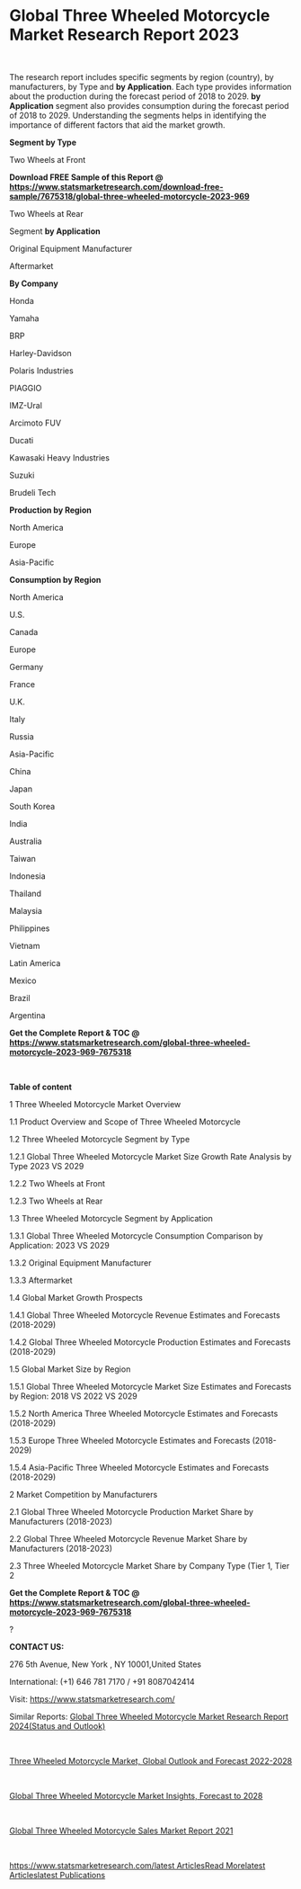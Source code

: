 <h1>Global Three Wheeled Motorcycle Market Research Report 2023</h1><br/><p>The research report includes specific segments by region (country), by manufacturers, by Type and <strong>by Application</strong>. Each type provides information about the production during the forecast period of 2018 to 2029. <strong>by Application</strong> segment also provides consumption during the forecast period of 2018 to 2029. Understanding the segments helps in identifying the importance of different factors that aid the market growth.</p>
 
 
 
 <p><strong>Segment by Type</strong></p>
 
 
 
 <p>Two Wheels at Front</p>
 
 
 
 <p><strong>Download FREE Sample of this Report @ <a href="https://www.statsmarketresearch.com/download-free-sample/7675318/global-three-wheeled-motorcycle-2023-969">https://www.statsmarketresearch.com/download-free-sample/7675318/global-three-wheeled-motorcycle-2023-969</a></strong></p>
 
 
 
 <p>Two Wheels at Rear</p>
 
 
 
 <p>Segment <strong>by Application</strong></p>
 
 
 
 <p>Original Equipment Manufacturer</p>
 
 
 
 <p>Aftermarket</p>
 
 
 
 <p><strong>By Company</strong></p>
 
 
 
 <p>Honda</p>
 
 
 
 <p>Yamaha</p>
 
 
 
 <p>BRP</p>
 
 
 
 <p>Harley-Davidson</p>
 
 
 
 <p>Polaris Industries</p>
 
 
 
 <p>PIAGGIO</p>
 
 
 
 <p>IMZ-Ural</p>
 
 
 
 <p>Arcimoto FUV</p>
 
 
 
 <p>Ducati</p>
 
 
 
 <p>Kawasaki Heavy Industries</p>
 
 
 
 <p>Suzuki</p>
 
 
 
 <p>Brudeli Tech</p>
 
 
 
 <p><strong>Production by Region</strong></p>
 
 
 
 <p>North America</p>
 
 
 
 <p>Europe</p>
 
 
 
 <p>Asia-Pacific</p>
 
 
 
 <p><strong>Consumption by Region</strong></p>
 
 
 
 <p>North America</p>
 
 
 
 <p>U.S.</p>
 
 
 
 <p>Canada</p>
 
 
 
 <p>Europe</p>
 
 
 
 <p>Germany</p>
 
 
 
 <p>France</p>
 
 
 
 <p>U.K.</p>
 
 
 
 <p>Italy</p>
 
 
 
 <p>Russia</p>
 
 
 
 <p>Asia-Pacific</p>
 
 
 
 <p>China</p>
 
 
 
 <p>Japan</p>
 
 
 
 <p>South Korea</p>
 
 
 
 <p>India</p>
 
 
 
 <p>Australia</p>
 
 
 
 <p>Taiwan</p>
 
 
 
 <p>Indonesia</p>
 
 
 
 <p>Thailand</p>
 
 
 
 <p>Malaysia</p>
 
 
 
 <p>Philippines</p>
 
 
 
 <p>Vietnam</p>
 
 
 
 <p>Latin America</p>
 
 
 
 <p>Mexico</p>
 
 
 
 <p>Brazil</p>
 
 
 
 <p>Argentina</p>
 
 
 
 <div><b>Get the Complete Report & TOC @ <a href="https://www.statsmarketresearch.com/global-three-wheeled-motorcycle-2023-969-7675318">https://www.statsmarketresearch.com/global-three-wheeled-motorcycle-2023-969-7675318</a></b></div>
 
 
 
 <p><br />
 
 <b>Table of content</b></p>
 
 
 
 <p>1 Three Wheeled Motorcycle Market Overview<br />
 
 1.1 Product Overview and Scope of Three Wheeled Motorcycle<br />
 
 1.2 Three Wheeled Motorcycle Segment by Type<br />
 
 1.2.1 Global Three Wheeled Motorcycle Market Size Growth Rate Analysis by Type 2023 VS 2029<br />
 
 1.2.2 Two Wheels at Front<br />
 
 1.2.3 Two Wheels at Rear<br />
 
 1.3 Three Wheeled Motorcycle Segment by Application<br />
 
 1.3.1 Global Three Wheeled Motorcycle Consumption Comparison by Application: 2023 VS 2029<br />
 
 1.3.2 Original Equipment Manufacturer<br />
 
 1.3.3 Aftermarket<br />
 
 1.4 Global Market Growth Prospects<br />
 
 1.4.1 Global Three Wheeled Motorcycle Revenue Estimates and Forecasts (2018-2029)<br />
 
 1.4.2 Global Three Wheeled Motorcycle Production Estimates and Forecasts (2018-2029)<br />
 
 1.5 Global Market Size by Region<br />
 
 1.5.1 Global Three Wheeled Motorcycle Market Size Estimates and Forecasts by Region: 2018 VS 2022 VS 2029<br />
 
 1.5.2 North America Three Wheeled Motorcycle Estimates and Forecasts (2018-2029)<br />
 
 1.5.3 Europe Three Wheeled Motorcycle Estimates and Forecasts (2018-2029)<br />
 
 1.5.4 Asia-Pacific Three Wheeled Motorcycle Estimates and Forecasts (2018-2029)<br />
 
 2 Market Competition by Manufacturers<br />
 
 2.1 Global Three Wheeled Motorcycle Production Market Share by Manufacturers (2018-2023)<br />
 
 2.2 Global Three Wheeled Motorcycle Revenue Market Share by Manufacturers (2018-2023)<br />
 
 2.3 Three Wheeled Motorcycle Market Share by Company Type (Tier 1, Tier 2</p>
 
 
 
 <div><b>Get the Complete Report & TOC @ <a href="https://www.statsmarketresearch.com/global-three-wheeled-motorcycle-2023-969-7675318">https://www.statsmarketresearch.com/global-three-wheeled-motorcycle-2023-969-7675318</a></b></div>
 
 
 
 <p>? </p>
 
 
 
 <p><b>CONTACT US:</b><br />
 
 276 5th Avenue, New York , NY 10001,United States<br />
 
 International: (+1) 646 781 7170 / +91 8087042414<br />
 
 Visit: <a href="https://www.statsmarketresearch.com/">https://www.statsmarketresearch.com/</a><br />
 
 Similar Reports: <a href="https://www.statsmarketresearch.com/global-three-wheeled-motorcycle-2023-969-7675318">Global Three Wheeled Motorcycle Market Research Report 2024(Status and Outlook)</a><br />
 
 <br />
 
 <a href="https://www.statsmarketresearch.com/global-three-wheeled-motorcycle-2023-969-7675318">Three Wheeled Motorcycle Market, Global Outlook and Forecast 2022-2028</a><br />
 
 <br />
 
 <a href="https://www.statsmarketresearch.com/global-three-wheeled-motorcycle-2023-969-7675318">Global Three Wheeled Motorcycle Market Insights, Forecast to 2028</a><br />
 
 <br />
 
 <a href="https://www.statsmarketresearch.com/global-three-wheeled-motorcycle-2023-969-7675318">Global Three Wheeled Motorcycle Sales Market Report 2021</a><br />
 
 <br />
 
 <a href="https://gyeongbokgung.com">https://www.statsmarketresearch.com/</a><a href="https://hallyeomaritime.com">latest Articles</a><a href="https://jingwansa.com">Read More</a><a href="https://nguoiviet.jp/">latest Articles</a><a href="https://www.intelmarketresearch.com/">latest Publications</a></p>